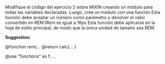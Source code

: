
Modifique el código del ejercicio 2 sobre MIXIN creando un módulo para todas las variables declaradas.
Luego, cree un módulo con una función.Esta función debe aceptar un número como parámetro y devolver el valor convertido en REM.1Rem es igual a 16px
Esta función debe aplicarse en la hoja de estilo principal, de modo que la única unidad de tamaño sea REM.

**Suggestion:**

@function rem(...
@return calc(...
}

@use "functions" as f;
...
